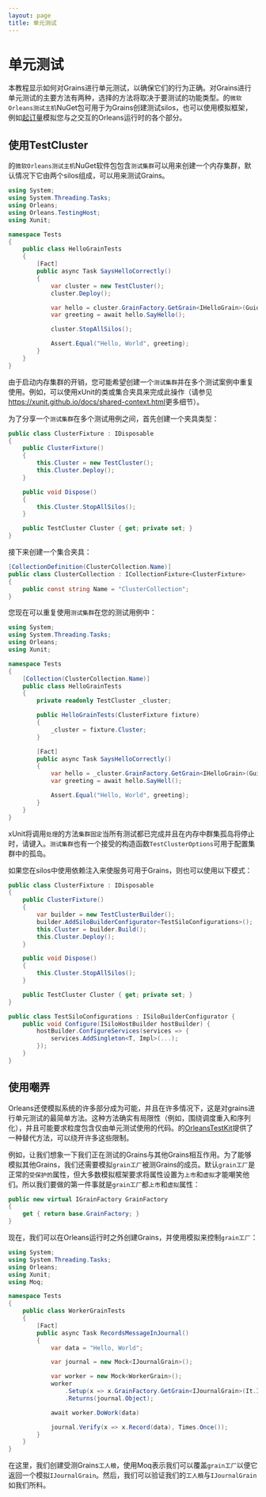 ```yaml
---
layout: page
title: 单元测试
---
```


# 单元测试

本教程显示如何对Grains进行单元测试，以确保它们的行为正确。对Grains进行单元测试的主要方法有两种，选择的方法将取决于要测试的功能类型。的`微软Orleans测试主机`NuGet包可用于为Grains创建测试silos，也可以使用模拟框架，例如[起订量](https://github.com/moq/moq)模拟您与之交互的Orleans运行时的各个部分。

## 使用TestCluster

的`微软Orleans测试主机`NuGet软件包包含`测试集群`可以用来创建一个内存集群，默认情况下它由两个silos组成，可以用来测试Grains。

```csharp
using System;
using System.Threading.Tasks;
using Orleans;
using Orleans.TestingHost;
using Xunit;

namespace Tests
{
    public class HelloGrainTests
    {
        [Fact]
        public async Task SaysHelloCorrectly()
        {
            var cluster = new TestCluster();
            cluster.Deploy();

            var hello = cluster.GrainFactory.GetGrain<IHelloGrain>(Guid.NewGuid());
            var greeting = await hello.SayHello();

            cluster.StopAllSilos();

            Assert.Equal("Hello, World", greeting);
        }
    }
}
```

由于启动内存集群的开销，您可能希望创建一个`测试集群`并在多个测试案例中重复使用。例如，可以使用xUnit的类或集合夹具来完成此操作（请参见<https://xunit.github.io/docs/shared-context.html>更多细节）。

为了分享一个`测试集群`在多个测试用例之间，首先创建一个夹具类型：

```csharp
public class ClusterFixture : IDisposable
{
    public ClusterFixture()
    {
        this.Cluster = new TestCluster();
        this.Cluster.Deploy();
    }

    public void Dispose()
    {
        this.Cluster.StopAllSilos();
    }

    public TestCluster Cluster { get; private set; }
}
```

接下来创建一个集合夹具：

```csharp
[CollectionDefinition(ClusterCollection.Name)]
public class ClusterCollection : ICollectionFixture<ClusterFixture>
{
    public const string Name = "ClusterCollection";
}
```

您现在可以重复使用`测试集群`在您的测试用例中：

```csharp
using System;
using System.Threading.Tasks;
using Orleans;
using Xunit;

namespace Tests
{
    [Collection(ClusterCollection.Name)]
    public class HelloGrainTests
    {
        private readonly TestCluster _cluster;

        public HelloGrainTests(ClusterFixture fixture)
        {
            _cluster = fixture.Cluster;
        }

        [Fact]
        public async Task SaysHelloCorrectly()
        {
            var hello = _cluster.GrainFactory.GetGrain<IHelloGrain>(Guid.NewGuid());
            var greeting = await hello.SayHell();

            Assert.Equal("Hello, World", greeting);
        }
    }
}
```

xUnit将调用`处理`的方法`集群固定`当所有测试都已完成并且在内存中群集孤岛将停止时，请键入。`测试集群`也有一个接受的构造函数`TestClusterOptions`可用于配置集群中的孤岛。

如果您在silos中使用依赖注入来使服务可用于Grains，则也可以使用以下模式：

```csharp
public class ClusterFixture : IDisposable
{
    public ClusterFixture()
    {
        var builder = new TestClusterBuilder();
        builder.AddSiloBuilderConfigurator<TestSiloConfigurations>();
        this.Cluster = builder.Build();
        this.Cluster.Deploy();
    }

    public void Dispose()
    {
        this.Cluster.StopAllSilos();
    }

    public TestCluster Cluster { get; private set; }
}

public class TestSiloConfigurations : ISiloBuilderConfigurator {
    public void Configure(ISiloHostBuilder hostBuilder) {
        hostBuilder.ConfigureServices(services => {
            services.AddSingleton<T, Impl>(...);
        });
    }
}
```

## 使用嘲弄

Orleans还使模拟系统的许多部分成为可能，并且在许多情况下，这是对grains进行单元测试的最简单方法。这种方法确实有局限性（例如，围绕调度重入和序列化），并且可能要求粒度包含仅由单元测试使用的代码。的[OrleansTestKit](https://github.com/OrleansContrib/OrleansTestKit)提供了一种替代方法，可以绕开许多这些限制。

例如，让我们想象一下我们正在测试的Grains与其他Grains相互作用。为了能够模拟其他Grains，我们还需要模拟`grain工厂`被测Grains的成员。默认`grain工厂`是正常的`受保护的`属性，但大多数模拟框架要求将属性设置为`上市`和`虚拟`才能嘲笑他们。所以我们要做的第一件事就是`grain工厂`都`上市`和`虚拟`属性：

```csharp
public new virtual IGrainFactory GrainFactory
{
    get { return base.GrainFactory; }
}
```

现在，我们可以在Orleans运行时之外创建Grains，并使用模拟来控制`grain工厂`：

```csharp
using System;
using System.Threading.Tasks;
using Orleans;
using Xunit;
using Moq;

namespace Tests
{
    public class WorkerGrainTests
    {
        [Fact]
        public async Task RecordsMessageInJournal()
        {
            var data = "Hello, World";

            var journal = new Mock<IJournalGrain>();

            var worker = new Mock<WorkerGrain>();
            worker
                .Setup(x => x.GrainFactory.GetGrain<IJournalGrain>(It.IsAny<Guid>()))
                .Returns(journal.Object);

            await worker.DoWork(data)

            journal.Verify(x => x.Record(data), Times.Once());
        }
    }
}
```

在这里，我们创建受测Grains`工人粮`，使用Moq表示我们可以覆盖`grain工厂`以便它返回一个模拟`IJournalGrain`。然后，我们可以验证我们的`工人粮`与`IJournalGrain`如我们所料。
